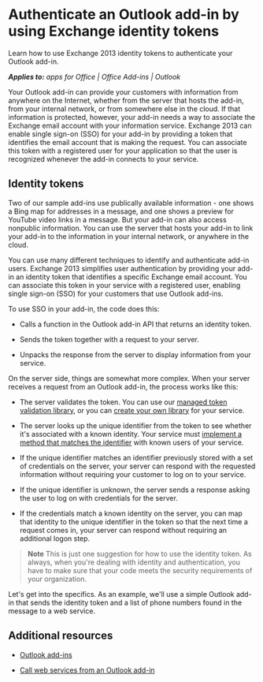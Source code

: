 
# Authenticate an Outlook add-in by using Exchange identity tokens
Learn how to use Exchange 2013 identity tokens to authenticate your Outlook add-in.

 _**Applies to:** apps for Office | Office Add-ins | Outlook_

Your Outlook add-in can provide your customers with information from anywhere on the Internet, whether from the server that hosts the add-in, from your internal network, or from somewhere else in the cloud. If that information is protected, however, your add-in needs a way to associate the Exchange email account with your information service. Exchange 2013 can enable single sign-on (SSO) for your add-in by providing a token that identifies the email account that is making the request. You can associate this token with a registered user for your application so that the user is recognized whenever the add-in connects to your service.

## Identity tokens


Two of our sample add-ins use publically available information - one shows a Bing map for addresses in a message, and one shows a preview for YouTube video links in a message. But your add-in can also access nonpublic information. You can use the server that hosts your add-in to link your add-in to the information in your internal network, or anywhere in the cloud.

You can use many different techniques to identify and authenticate add-in users. Exchange 2013 simplifies user authentication by providing your add-in an identity token that identifies a specific Exchange email account. You can associate this token in your service with a registered user, enabling single sign-on (SSO) for your customers that use Outlook add-ins. 

To use SSO in your add-in, the code does this:


- Calls a function in the Outlook add-in API that returns an identity token.
    
- Sends the token together with a request to your server.
    
- Unpacks the response from the server to display information from your service.
    
On the server side, things are somewhat more complex. When your server receives a request from an Outlook add-in, the process works like this:


- The server validates the token. You can use our [managed token validation library](http://msdn.microsoft.com/en-us/library/f7f4813a-3b2d-47bb-bf93-71b64620a56b%28Office.15%29.aspx), or you can [create your own library](http://msdn.microsoft.com/en-us/library/8503a3e8-458a-4a4e-9e95-65cd7bb1954d%28Office.15%29.aspx) for your service.
    
- The server looks up the unique identifier from the token to see whether it's associated with a known identity. Your service must [implement a method that matches the identifier](http://msdn.microsoft.com/en-us/library/bb28ca39-1780-4162-a899-7be5825beb8e%28Office.15%29.aspx) with known users of your service.
    
- If the unique identifier matches an identifier previously stored with a set of credentials on the server, your server can respond with the requested information without requiring your customer to log on to your service.
    
- If the unique identifier is unknown, the server sends a response asking the user to log on with credentials for the server.
    
- If the credentials match a known identity on the server, you can map that identity to the unique identifier in the token so that the next time a request comes in, your server can respond without requiring an additional logon step.
    

 >**Note**  This is just one suggestion for how to use the identity token. As always, when you're dealing with identity and authentication, you have to make sure that your code meets the security requirements of your organization.

Let's get into the specifics. As an example, we'll use a simple Outlook add-in that sends the identity token and a list of phone numbers found in the message to a web service. 




## Additional resources



- [Outlook add-ins](../outlook/outlook-add-ins.md)
    
- [Call web services from an Outlook add-in](../outlook/web-services.md)
    



